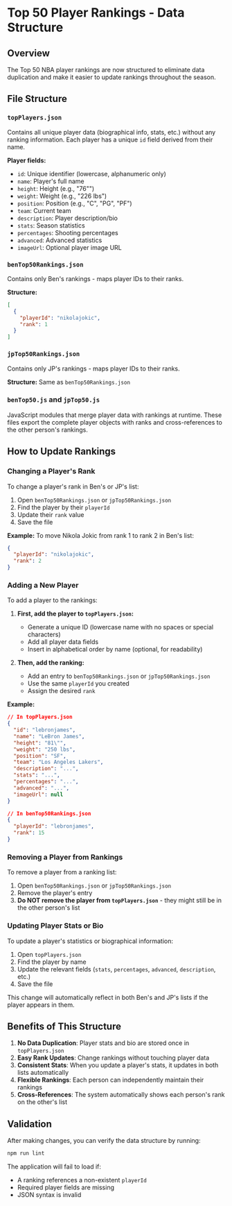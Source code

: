 # Top 50 Player Rankings - Data Structure

## Overview

The Top 50 NBA player rankings are now structured to eliminate data duplication and make it easier to update rankings throughout the season.

## File Structure

### `topPlayers.json`
Contains all unique player data (biographical info, stats, etc.) without any ranking information. Each player has a unique `id` field derived from their name.

**Player fields:**
- `id`: Unique identifier (lowercase, alphanumeric only)
- `name`: Player's full name
- `height`: Height (e.g., "76\"")
- `weight`: Weight (e.g., "226 lbs")
- `position`: Position (e.g., "C", "PG", "PF")
- `team`: Current team
- `description`: Player description/bio
- `stats`: Season statistics
- `percentages`: Shooting percentages
- `advanced`: Advanced statistics
- `imageUrl`: Optional player image URL

### `benTop50Rankings.json`
Contains only Ben's rankings - maps player IDs to their ranks.

**Structure:**
```json
[
  {
    "playerId": "nikolajokic",
    "rank": 1
  }
]
```

### `jpTop50Rankings.json`
Contains only JP's rankings - maps player IDs to their ranks.

**Structure:** Same as `benTop50Rankings.json`

### `benTop50.js` and `jpTop50.js`
JavaScript modules that merge player data with rankings at runtime. These files export the complete player objects with ranks and cross-references to the other person's rankings.

## How to Update Rankings

### Changing a Player's Rank

To change a player's rank in Ben's or JP's list:

1. Open `benTop50Rankings.json` or `jpTop50Rankings.json`
2. Find the player by their `playerId`
3. Update their `rank` value
4. Save the file

**Example:** To move Nikola Jokic from rank 1 to rank 2 in Ben's list:
```json
{
  "playerId": "nikolajokic",
  "rank": 2
}
```

### Adding a New Player

To add a player to the rankings:

1. **First, add the player to `topPlayers.json`:**
   - Generate a unique ID (lowercase name with no spaces or special characters)
   - Add all player data fields
   - Insert in alphabetical order by name (optional, for readability)

2. **Then, add the ranking:**
   - Add an entry to `benTop50Rankings.json` or `jpTop50Rankings.json`
   - Use the same `playerId` you created
   - Assign the desired `rank`

**Example:**
```json
// In topPlayers.json
{
  "id": "lebronjames",
  "name": "LeBron James",
  "height": "81\"",
  "weight": "250 lbs",
  "position": "SF",
  "team": "Los Angeles Lakers",
  "description": "...",
  "stats": "...",
  "percentages": "...",
  "advanced": "...",
  "imageUrl": null
}

// In benTop50Rankings.json
{
  "playerId": "lebronjames",
  "rank": 15
}
```

### Removing a Player from Rankings

To remove a player from a ranking list:

1. Open `benTop50Rankings.json` or `jpTop50Rankings.json`
2. Remove the player's entry
3. **Do NOT remove the player from `topPlayers.json`** - they might still be in the other person's list

### Updating Player Stats or Bio

To update a player's statistics or biographical information:

1. Open `topPlayers.json`
2. Find the player by name
3. Update the relevant fields (`stats`, `percentages`, `advanced`, `description`, etc.)
4. Save the file

This change will automatically reflect in both Ben's and JP's lists if the player appears in them.

## Benefits of This Structure

1. **No Data Duplication**: Player stats and bio are stored once in `topPlayers.json`
2. **Easy Rank Updates**: Change rankings without touching player data
3. **Consistent Stats**: When you update a player's stats, it updates in both lists automatically
4. **Flexible Rankings**: Each person can independently maintain their rankings
5. **Cross-References**: The system automatically shows each person's rank on the other's list

## Validation

After making changes, you can verify the data structure by running:
```bash
npm run lint
```

The application will fail to load if:
- A ranking references a non-existent `playerId`
- Required player fields are missing
- JSON syntax is invalid
